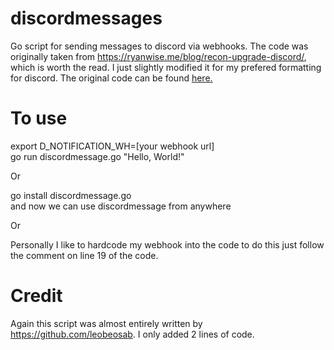 # discordmessages
Go script for sending messages to discord via webhooks. The code was originally taken from <https://ryanwise.me/blog/recon-upgrade-discord/>, which is worth the read. I just slightly modified it for my prefered formatting for discord. 
The original code can be found [here.](https://github.com/leobeosab/hacks/blob/master/go/discordmessage/discordmessage.go)


# To use

export D_NOTIFICATION_WH=[your webhook url]  
go run discordmessage.go "Hello, World!" 

Or  

go install discordmessage.go  
and now we can use discordmessage from anywhere

Or  

Personally I like to hardcode my webhook into the code to do this just follow the comment on line 19 of the code.

# Credit
Again this script was almost entirely written by <https://github.com/leobeosab>. I only added 2 lines of code.
